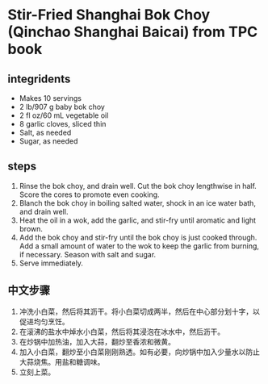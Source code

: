 # Stir-Fried Shanghai Bok Choy (Qinchao Shanghai Baicai) from TPC book

## integridents
- Makes 10 servings
- 2 lb/907 g baby bok choy
- 2 fl oz/60 mL vegetable oil
- 8 garlic cloves, sliced thin
- Salt, as needed
- Sugar, as needed

## steps
1. Rinse the bok choy, and drain well. Cut the bok choy
lengthwise in half. Score the cores to promote even
cooking.
2. Blanch the bok choy in boiling salted water, shock in
an ice water bath, and drain well.
3. Heat the oil in a wok, add the garlic, and stir-fry until
aromatic and light brown.
4. Add the bok choy and stir-fry until the bok choy is
just cooked through. Add a small amount of water
to the wok to keep the garlic from burning, if necessary.
Season with salt and sugar.
5. Serve immediately.

## 中文步骤
1. 冲洗小白菜，然后将其沥干。将小白菜切成两半，然后在中心部分划十字，以促进均匀烹饪。
2. 在滚沸的盐水中焯水小白菜，然后将其浸泡在冰水中，然后沥干。
3. 在炒锅中加热油，加入大蒜，翻炒至香浓和微黄。
4. 加入小白菜，翻炒至小白菜刚刚熟透。如有必要，向炒锅中加入少量水以防止大蒜烧焦。用盐和糖调味。
5. 立刻上菜。

